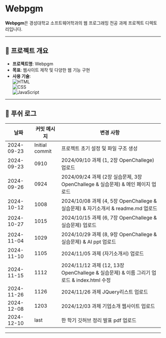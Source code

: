 # Webpgm

**Webpgm**은 경성대학교 소프트웨어학과의 웹 프로그래밍 전공 과제 프로젝트 디렉토리입니다.

---

## 🚀 프로젝트 개요

- **프로젝트명**: Webpgm  
- **목표**: 웹사이트 제작 및 다양한 웹 기능 구현  
- **사용 기술**:  
  ![HTML](https://img.shields.io/badge/HTML-E34F26?style=flat&logo=html5&logoColor=white)  
  ![CSS](https://img.shields.io/badge/CSS-1572B6?style=flat&logo=css3&logoColor=white)  
  ![JavaScript](https://img.shields.io/badge/JavaScript-323330?style=flat&logo=javascript&logoColor=F7DF1E)  

---

## 📜 푸쉬 로그

| 날짜 | 커밋 메시지 | 변경 사항 |
|------------|------------------------------|---------------------------------|
| 2024-09-23 | Initial commit | 프로젝트 초기 설정 및 파일 구조 생성 |
| 2024-09-23 | 0910 | 2024/09/10 과제 (1, 2장 OpenChallege) 업로드 |
| 2024-09-26 | 0924 | 2024/09/24 과제 (2장 실습문제, 3장 OpenChallege & 실습문제) & 메인 페이지 업로드 |
| 2024-10-12 | 1008 | 2024/10/08 과제 (4, 5장 OpenChallege & 실습문제) & 자기소개서 & readme.md 업로드 |
| 2024-10-27 | 1015 | 2024/10/15 과제 (6, 7장 OpenChallege & 실습문제) 업로드 |
| 2024-11-04 | 1029 | 2024/10/29 과제 (8, 9장 OpenChallege & 실습문제) & AI ppt 업로드 |
| 2024-11-10 | 1105 | 2024/11/05 과제 (자기소개서) 업로드 |
| 2024-11-15 | 1112 | 2024/11/12 과제 (12, 13장 OpenChallege & 실습문제) & 이름 그리기 업로드 & index.html 수정 |
| 2024-11-26 | 1126 | 2024/11/26 과제 JQuery리스트 업로드 |
| 2024-12-08 | 1203 | 2024/12/03 과제 기업소개 웹사이트 업로드 |
| 2024-12-10 | last | 한 학기 깃허브 정리 발표 pdf 업로드 |

---